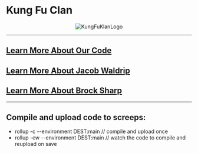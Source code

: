  # Kung Fu Clan
<p align="center">
  <img src="https://i.imgur.com/iyBoxOo.png" alt="KungFuKlanLogo"/>
</p>

---

 ## [Learn More About Our Code](https://www.jacobwaldrip.com/home/screeps)

 ## [Learn More About Jacob Waldrip](https://www.jacobwaldrip.com/home)

 ## [Learn More About Brock Sharp](https://www.github.com/UhmBrock)

---

## Compile and upload code to screeps:

 - rollup -c --environment DEST:main       // compile and upload once
 - rollup -cw --environment DEST:main      // watch the code to compile and reupload on save
